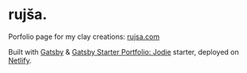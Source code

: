 # rujša.

Porfolio page for my clay creations: [rujsa.com](https://www.rujsa.com)

Built with [Gatsby](https://www.gatsbyjs.org/) & [Gatsby Starter Portfolio: Jodie](https://github.com/LekoArts/gatsby-starter-portfolio-jodie) starter, deployed on [Netlify](https://www.netlify.com/).